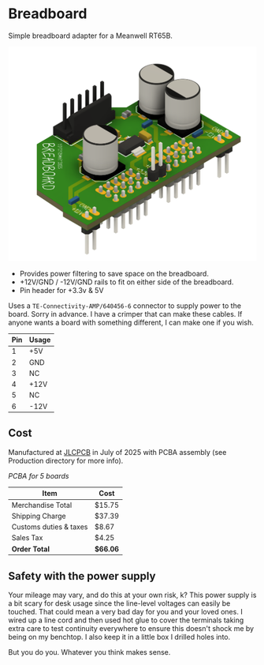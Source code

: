 # Breadboard

Simple breadboard adapter for a Meanwell RT65B.

![screenshot](screenshot.png "board screenshot")

* Provides power filtering to save space on the breadboard.
* +12V/GND / -12V/GND rails to fit on either side of the breadboard.
* Pin header for +3.3v & 5V

Uses a ``TE-Connectivity-AMP/640456-6`` connector to supply power to the board.  Sorry in advance. I have a crimper that can make these cables. If anyone wants a board with something different, I can make one if you wish.

| Pin | Usage |
|-----|-------|
| 1   | +5V   |
| 2   | GND   |
| 3   | NC    |
| 4   | +12V  |
| 5   | NC    |
| 6   | -12V  |

## Cost

Manufactured at [JLCPCB](https://www.jlcpcb.com) in July of 2025 with PCBA assembly (see Production directory for more info).

*PCBA for 5 boards*

| Item                    | Cost       |
|-------------------------|------------|
| Merchandise Total       | $15.75     |
| Shipping Charge         | $37.39     |
| Customs duties & taxes  | $8.67      |
| Sales Tax               | $4.25      |
| **Order Total**         | **$66.06** | 



## Safety with the power supply

Your mileage may vary, and do this at your own risk, k?  This power supply is a bit scary for desk usage since the line-level voltages can easily be touched. That could mean a very bad day for you and your loved ones.  I wired up a line cord and then used hot glue to cover the terminals taking extra care to test continuity everywhere to ensure this doesn't shock me by being on my benchtop.  I also keep it in a little box I drilled holes into. 

But you do you. Whatever you think makes sense. 
